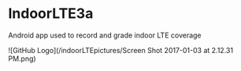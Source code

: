 # IndoorLTE3a
Android app used to record and grade indoor LTE coverage

![GitHub Logo](/indoorLTEpictures/Screen Shot 2017-01-03 at 2.12.31 PM.png)


